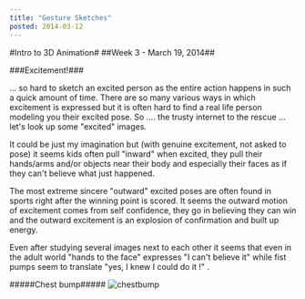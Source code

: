 ```yaml
---
title: "Gesture Sketches"
posted: 2014-03-12
---
```


#Intro to 3D Animation#
##Week 3 - March 19, 2014##

###Excitement!###

 ... so hard to sketch an excited person as  the entire action happens in such a quick amount of time. There are so many various ways in which excitement is expressed but it is often hard to find a real life person modeling you their excited pose. So .... the trusty internet to the rescue ... let's look up some "excited" images.

It could be just my imagination but (with genuine excitement, not asked to pose) it seems kids often pull "inward" when excited, they pull their hands/arms and/or objects near their body and especially their faces as if they can't believe what just happened. 

The most extreme sincere "outward" excited poses are often found in sports right after the winning point is scored. It seems the outward motion of  excitement comes from self confidence, they go in believing they can win and the outward excitement is an explosion of confirmation and built up energy.

Even after studying several images next to each other it seems that even in the adult world "hands to the face" expresses "I can't believe it" while fist pumps seem to translate "yes, I knew I could do it !" .   

#####Chest bump#####
![chestbump](http://i.imgur.com/XybNylV.gif)

[1]: https://wordpress.org/